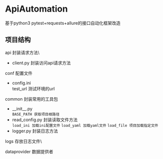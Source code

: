 # ApiAutomation
基于python3 pytest+requests+allure的接口自动化框架改造

## 项目结构
api 封装请求方法\
+   client.py 封装访问api请求方法

conf 配置文件
+   config.ini \
test_url 测试环境的url

common 封装常用的工具包
+   \_\_init\_\_.py \
`BASE_PATH 获取项目根路径`
+   read_config.py 封装读取文件方法\
`load_ini 加载ini配置文件`
`load_yaml 加载yaml文件`
`load_file 项目加载指定文件`
+   logger.py 封装日志方法

logs 存放日志文件\

dataprovider 数据提供者